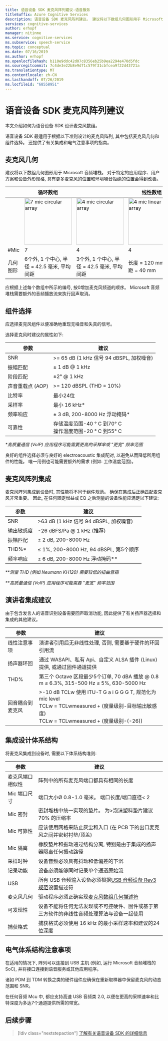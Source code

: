 ```yaml
---
title: 语音设备 SDK 麦克风阵列建议-语音服务
titleSuffix: Azure Cognitive Services
description: 语音设备 SDK 麦克风阵列建议。 建议将以下数组几何图形用于 Microsoft 音频堆栈。 对于特定的应用程序、用户方案和设备外形规格, 具有更多麦克风的位置和环境噪音拒绝的位置会得到改善。
services: cognitive-services
author: erhopf
manager: nitinme
ms.service: cognitive-services
ms.subservice: speech-service
ms.topic: conceptual
ms.date: 07/16/2019
ms.author: erhopf
ms.openlocfilehash: b110e9ddc42d07c8356eb25b9ea2294e470d5fdc
ms.sourcegitcommit: 7c4de3e22b8e9d71c579f31cbfcea9f22d43721a
ms.translationtype: MT
ms.contentlocale: zh-CN
ms.lasthandoff: 07/26/2019
ms.locfileid: "68558951"
---
```

# <a name="speech-devices-sdk-microphone-array-recommendations"></a>语音设备 SDK 麦克风阵列建议

本文介绍如何为语音设备 SDK 设计麦克风数组。

语音设备 SDK 最适用于根据以下准则设计的麦克风阵列, 其中包括麦克风几何和组件选择。 还提供了有关集成和电气注意事项的指南。

## <a name="microphone-geometry"></a>麦克风几何

建议将以下数组几何图形用于 Microsoft 音频堆栈。 对于特定的应用程序、用户方案和设备外形规格, 具有更多麦克风的位置和环境噪音拒绝的位置会得到改善。

|          | 循环数组    |       |  线性数组              |                |
|----------|-------------------|-------------------|----------------|----------------|
|          |<img src="media/speech-devices-sdk/7-mic-c.png" alt="7 mic circular array" width="150"/>|<img src="media/speech-devices-sdk/4-mic-c.png" alt="4 mic circular array" width="150"/>|<img src="media/speech-devices-sdk/4-mic-l.png" alt="4 mic linear array" width="150"/>|<img src="media/speech-devices-sdk/2-mic-l.png" alt="2 mic linear array" width="150"/>|
| \#Mic  | 7                 | 4                 | 4              | 2              |
| 几何图形 | 6个外, 1 个中心, 半径 = 42.5 毫米, 平均间距| 3个外, 1 个中心, 半径 = 42.5 毫米, 平均间距 | 长度 = 120 mm, 间距 = 40 mm | 间距 = 40 mm |

应根据上述每个数组中所示的编号, 按0增加麦克风频道的顺序。  Microsoft 音频堆栈需要额外的音频播放流来执行回声取消。

## <a name="component-selection"></a>组件选择

应选择麦克风组件以便准确地重现无噪音和失真的信号。

选择麦克风时建议的属性如下:

| 参数                         | 建议                       |
|-----------------------------------|-----------------------------------|
| SNR                               | \>= 65 dB (1 kHz 信号 94 dBSPL, 加权噪音)   |
| 振幅匹配                | ± 1 dB @ 1 kHz                     |
| 阶段匹配                    | ±2° @ 1 kHz                       |
| 声音重载点 (AOP)     | \>= 120 dBSPL (THD = 10%)          |
| 比特率                          | 最小24位                    |
| 采样率                     | 最小 16 kHz\*                   |
| 频率响应                | ± 3 dB, 200-8000 Hz 浮动掩码\*|
| 可靠性                       | 存储温度范围-40 ° C 到70° C<br />操作温度范围-20 ° C 到55° C  |

*\*高质量通信 (VoIP) 应用程序可能需要更高的采样率或 "更宽" 频率范围*

良好的组件选择必须与良好的 electroacoustic 集成配对, 以避免从而降低所用组件的性能。 唯一用例也可能需要额外的需求 (例如: 工作温度范围)。

## <a name="microphone-array-integration"></a>麦克风阵列集成

麦克风阵列集成到设备时, 其性能将不同于组件规范。 确保在集成后正确匹配麦克风非常重要。 因此, 在任何固定增益或 EQ 之后测量的设备性能应满足以下建议:

|  参数        |    建议 |
|--------------------|----------------------------------------------------|
|  SNR                 | \>63 dB (1 kHz 信号 94 dBSPL, 加权噪音) |
|  输出敏感度  | -26 dBFS/Pa @ 1 kHz (推荐) |
|  振幅匹配  | ± 2 dB, 200-8000 Hz |
| THD%\*                 | ≤ 1%, 200-8000 Hz, 94 dBSPL, 第5个顺序 |
|  频率响应  | ± 6 dB, 200-8000 Hz 浮动掩码\*\* |

*\*\*测量 THD (例如 Neumann KH120) 需要较低的扭曲音箱*

*\*\*高质量通信 (VoIP) 应用程序可能需要 "更宽" 频率范围*

## <a name="speaker-integration-recommendations"></a>演讲者集成建议

由于包含发言人的语音识别设备需要回声取消功能, 因此提供了有关扬声器选择和集成的其他建议。

| 参数                         | 建议                       |
|-----------------------------------|-----------------------------------|
| 线性注意事项          | 演讲者引用后无非线性处理, 否则, 需要基于硬件的环回引用流  |
| 扬声器环回                  | 通过 WASAPI、私有 Api、自定义 ALSA 插件 (Linux) 提供, 或通过固件通道提供      |
| THD%                              | 第三个 Octave 区段最少5个订单, 70 dBA 播放 @ 0.8 m ≤ 6.3%, 315-500 Hz ≤ 5%, 630-5000 Hz                 |
| 回音耦合到麦克风      | \>-10 dB TCLw 使用 ITU-T G a i G G G T, 规范化为 mic level<br />TCLw = TCLwmeasured \+ (度量级别-目标输出敏感度)<br />TCLw = TCLwmeasured \+ (度量级别-(-26)) |

## <a name="integration-design-architecture"></a>集成设计体系结构

将麦克风集成到设备时, 需要以下体系结构准则:

| 参数                         | 建议                    |
|-----------------------------------|-----------------------------------|
| 麦克风端口相似性               | 阵列中的所有麦克风端口都具有相同的长度    |
| Mic 端口尺寸               | 端口大小Ø 0.8-1.0 毫米。 端口长度/端口直径\< 2              |
| Mic 密封                       | 密封堆栈中统一实现的垫片。 为\>泡沫塑料垫片建议 70% 的压缩率     |
| Mic 可靠性                   | 应该使用网格来防止灰尘和入口 (在 PCB 下的出口麦克风之间并密封衬垫/顶盖)  |
| Mic 隔离                     | 橡胶垫片和振动通过结构分离, 特别是由于集成的扬声器隔离任何振动路径      |
| 采样时钟                    | 设备音频必须具有抖动和低偏差的下沉    |
| 记录功能                 | 设备必须能够同时记录单个通道原始流 |
| USB                               | 所有 USB 音频输入设备必须根据[USB 音频设备 Rev3 规范](https://www.usb.org/document-library/usb-audio-devices-rev-30-and-adopters-agreement)设置描述符 |
| 麦克风几何               | 驱动程序必须正确实现[麦克风数组几何描述符](https://docs.microsoft.com/windows-hardware/drivers/audio/ksproperty-audio-mic-array-geometry)  |
| 可发现性                   | 设备不能将任何无法发现或不可控硬件、固件或基于第三方软件的非线性音频处理算法与设备一起使用|
| 捕获格式                    | 捕获格式必须使用 16 kHz 的最小采样速率和建议的24位深度      |

## <a name="electrical-architecture-considerations"></a>电气体系结构注意事项

在适用的情况下, 阵列可以连接到 USB 主机 (例如, 运行 Microsoft 音频堆栈的 SoC), 并将接口连接到语音服务或其他应用程序。

诸如 PDM 到 TDM 转换之类的硬件组件应确保在重新取样器中保留麦克风的动态范围和 SNR。

在任何音频 Mcu 中, 都应支持高速 USB 音频类 2.0, 以便在更高的采样速率和比特深度为多达7个通道提供所需的带宽。

## <a name="next-steps"></a>后续步骤

> [!div class="nextstepaction"]
> [了解有关语音设备 SDK 的详细信息](speech-devices-sdk.md)
